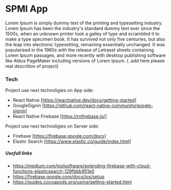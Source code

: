 # SPMI App

Lorem Ipsum is simply dummy text of the printing and typesetting industry. Lorem Ipsum has been the industry's standard dummy text ever since the 1500s, when an unknown printer took a galley of type and scrambled it to make a type specimen book. It has survived not only five centuries, but also the leap into electronic typesetting, remaining essentially unchanged. It was popularised in the 1960s with the release of Letraset sheets containing Lorem Ipsum passages, and more recently with desktop publishing software like Aldus PageMaker including versions of Lorem Ipsum. (..add here please real descrition of project)

### Tech
Project use next technoligies on App side:
  - React Native [https://reactnative.dev/docs/getting-started]
  - GoogleSignin [https://github.com/react-native-community/google-signin]
  - React Native Firebase [https://rnfirebase.io/]
  
Project use next technoligies on Server side:
  - Firebase [https://firebase.google.com/docs]
  - Elastic Search [https://www.elastic.co/guide/index.html]

##### Usefull links

- https://medium.com/joolsoftware/extending-firebase-with-cloud-functions-elasticsearch-129fbbb951e0
- https://firebase.google.com/docs/ios/setup
- https://guides.cocoapods.org/using/getting-started.html
